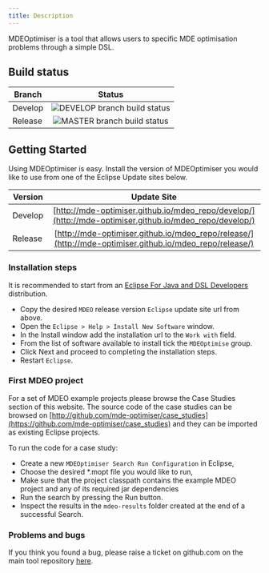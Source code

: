 ```yaml
---
title: Description
---
```


MDEOptimiser is a tool that allows users to specific MDE optimisation problems
through a simple DSL.

## Build status

| Branch       | Status                                     |
| ------------- |:-----------------------------------------:|
| Develop       | ![DEVELOP branch build status](https://travis-ci.org/mde-optimiser/mde_optimiser.svg?branch=develop) |
| Release       | ![MASTER branch build status](https://travis-ci.org/mde-optimiser/mde_optimiser.svg?branch=master)   |

## Getting Started

Using MDEOptimiser is easy. Install the version of MDEOptimiser you would like to
use from one of the Eclipse Update sites below.



| Version       | Update Site                               |
| ------------- |:-----------------------------------------:|
| Develop       | [http://mde-optimiser.github.io/mdeo_repo/develop/](http://mde-optimiser.github.io/mdeo_repo/develop/) |
| Release       | [http://mde-optimiser.github.io/mdeo_repo/release/](http://mde-optimiser.github.io/mdeo_repo/release/) |

### Installation steps

It is recommended to start from an
[Eclipse For Java and  DSL Developers](https://www.eclipse.org/downloads/packages/release/Oxygen/1A) distribution.

* Copy the desired `MDEO` release version `Eclipse` update site url from above.
* Open the `Eclipse > Help > Install New Software` window.
* In the Install window add the installation url to the `Work with` field.
* From the list of software available to install tick the `MDEOptimise` group.
* Click Next and proceed to completing the installation steps.
* Restart `Eclipse`.

### First MDEO project

For a set of MDEO example projects please browse the Case Studies section of this website.
The source code of the case studies can be browsed on
[http://github.com/mde-optimiser/case_studies](https://github.com/mde-optimiser/case_studies)
and they can be imported as existing Eclipse projects.

To run the code for a case study:

* Create a new `MDEOptimiser Search Run Configuration` in Eclipse,
* Choose the desired \*.mopt file you would like to run,
* Make sure that the project classpath contains the example MDEO project and any of its required
jar dependencies
* Run the search by pressing the Run button.
* Inspect the results in the `mdeo-results` folder created at the end of a successful Search.


### Problems and bugs

If you think you found a bug, please raise a ticket on github.com on the main
tool repository [here](https://github.com/mde-optimiser/mde_optimiser).
